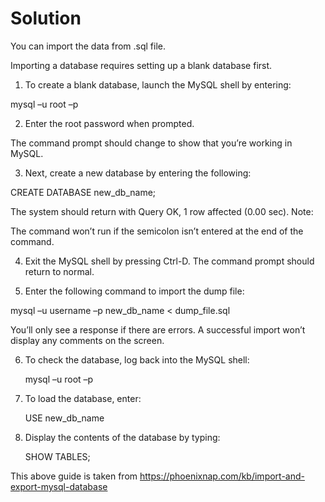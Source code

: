 # Solution

You can import the data from .sql file.

Importing a database requires setting up a blank database first.

1. To create a blank database, launch the MySQL shell by entering:

mysql –u root –p

2. Enter the root password when prompted.

The command prompt should change to show that you’re working in MySQL.

3. Next, create a new database by entering the following:

  CREATE DATABASE new_db_name;

  The system should return with Query OK, 1 row affected (0.00 sec). Note:

The command won’t run if the semicolon isn’t entered at the end of the command.

4. Exit the MySQL shell by pressing Ctrl-D.
   The command prompt should return to normal.

5. Enter the following command to import the dump file:

  mysql –u username –p new_db_name < dump_file.sql

  You’ll only see a response if there are errors.
A successful import won’t display any comments on the screen.

6. To check the database, log back into the MySQL shell:

   mysql –u root –p

7. To load the database, enter:

    USE new_db_name

8. Display the contents of the database by typing:

    SHOW TABLES;

This above guide is taken from
https://phoenixnap.com/kb/import-and-export-mysql-database
